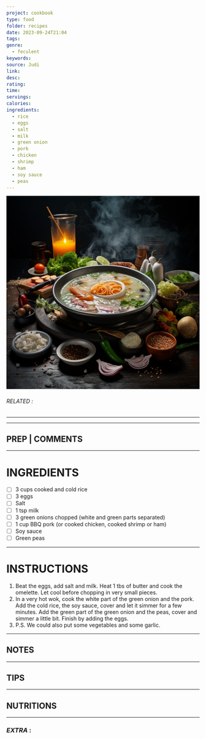 ```yaml
---
project: cookbook
type: food
folder: recipes
date: 2023-09-24T21:04
tags: 
genre:
  - feculent
keywords: 
source: Judi
link: 
desc: 
rating: 
time: 
servings: 
calories: 
ingredients:
  - rice
  - eggs
  - salt
  - milk
  - green onion
  - pork
  - chicken
  - shrimp
  - ham
  - soy sauce
  - peas
---
```


![IMAGE](_default.png)

###### *RELATED* : 
---


---
## PREP | COMMENTS



---
# INGREDIENTS

- [ ] 3 cups cooked and cold rice
- [ ] 3 eggs 
- [ ] Salt
- [ ] 1 tsp milk
- [ ] 3 green onions chopped (white and green parts separated)
- [ ] 1 cup BBQ pork (or cooked chicken, cooked shrimp or ham)
- [ ] Soy sauce
- [ ] Green peas

---
# INSTRUCTIONS

1. Beat the eggs, add salt and milk. Heat 1 tbs of butter and cook the omelette. Let cool before chopping in very small pieces. 
2. In a very hot wok, cook the white part of the green onion and the pork. Add the cold rice, the soy sauce, cover and let it simmer for a few minutes. Add the green part of the green onion and the peas, cover and simmer a little bit. Finish by adding the eggs. 
3. P.S. We could also put some vegetables and some garlic.

---
## NOTES



---
## TIPS



---
## NUTRITIONS



---
### *EXTRA* :



